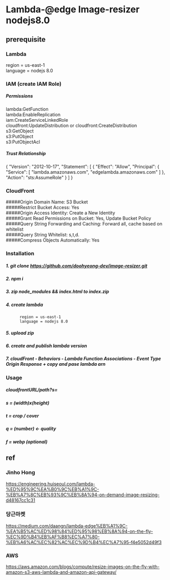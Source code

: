 # Lambda-@edge Image-resizer nodejs8.0

## prerequisite

### Lambda
  region = us-east-1 <br />
  language = nodejs 8.0

### IAM (create IAM Role)

##### Permissions 
  lambda:GetFunction <br />
  lambda:EnableReplication <br />
  iam:CreateServiceLinkedRole <br />
  cloudfront:UpdateDistribution or cloudfront:CreateDistribution <br />
  s3:GetObject <br />
  s3:PutObject <br />
  s3:PutObjectAcl <br />

##### Trust Relationship
  {
     "Version": "2012-10-17",
     "Statement": [
        {
           "Effect": "Allow",
           "Principal": {
              "Service": [
                 "lambda.amazonaws.com",
                 "edgelambda.amazonaws.com"
              ]
           },
           "Action": "sts:AssumeRole"
        }
     ]
  }
  
### CloudFront

#####Origin Domain Name: S3 Bucket <br />
#####Restrict Bucket Access: Yes <br />
#####Origin Access Identity: Create a New Identity <br />
#####Grant Read Permissions on Bucket: Yes, Update Bucket Policy <br />
#####Query String Forwarding and Caching: Forward all, cache based on whitelist <br />
#####Query String Whitelist: s,t,d. <br />
#####Compress Objects Automatically: Yes <br />


### Installation

##### 1. git clone https://github.com/doohyeong-dev/image-resizer.git
##### 2. npm i
##### 3. zip node_modules && index.html to index.zip
##### 4. create lambda
          region = us-east-1
          language = nodejs 8.0
##### 5. upload zip
##### 6. create and publish lambda version 
##### 7. cloudFront - Behaviors - Lambda Function Associations - Event Type Origin Response + copy and pase lambda arn

### Usage

##### cloudfrontURL/path?s=
##### s = (width)x(height)
##### t = crop / cover
##### q = (number) <- quality
##### f = webp (optional) 

## ref
### Jinho Hong
https://engineering.huiseoul.com/lambda-%ED%95%9C%EA%B0%9C%EB%A1%9C-%EB%A7%8C%EB%93%9C%EB%8A%94-on-demand-image-resizing-d48167cc1c31

### 당근마켓
https://medium.com/daangn/lambda-edge%EB%A1%9C-%EA%B5%AC%ED%98%84%ED%95%98%EB%8A%94-on-the-fly-%EC%9D%B4%EB%AF%B8%EC%A7%80-%EB%A6%AC%EC%82%AC%EC%9D%B4%EC%A7%95-f4e5052d49f3

### AWS
https://aws.amazon.com/blogs/compute/resize-images-on-the-fly-with-amazon-s3-aws-lambda-and-amazon-api-gateway/
